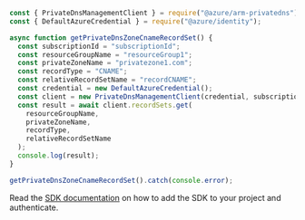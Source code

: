 ```javascript
const { PrivateDnsManagementClient } = require("@azure/arm-privatedns");
const { DefaultAzureCredential } = require("@azure/identity");

async function getPrivateDnsZoneCnameRecordSet() {
  const subscriptionId = "subscriptionId";
  const resourceGroupName = "resourceGroup1";
  const privateZoneName = "privatezone1.com";
  const recordType = "CNAME";
  const relativeRecordSetName = "recordCNAME";
  const credential = new DefaultAzureCredential();
  const client = new PrivateDnsManagementClient(credential, subscriptionId);
  const result = await client.recordSets.get(
    resourceGroupName,
    privateZoneName,
    recordType,
    relativeRecordSetName
  );
  console.log(result);
}

getPrivateDnsZoneCnameRecordSet().catch(console.error);
```

Read the [SDK documentation](https://github.com/Azure/azure-sdk-for-js/blob/%40azure%2Farm-privatedns_3.0.1/sdk/privatedns/arm-privatedns/README.md) on how to add the SDK to your project and authenticate.
